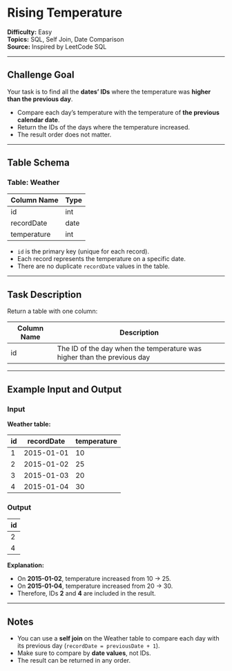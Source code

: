 # Rising Temperature

**Difficulty:** Easy  
**Topics:** SQL, Self Join, Date Comparison  
**Source:** Inspired by LeetCode SQL  

---

## Challenge Goal

Your task is to find all the **dates’ IDs** where the temperature was **higher than the previous day**.  

- Compare each day’s temperature with the temperature of **the previous calendar date**.  
- Return the IDs of the days where the temperature increased.  
- The result order does not matter.

---

## Table Schema

### Table: Weather

| Column Name | Type |
|--------------|------|
| id           | int  |
| recordDate   | date |
| temperature  | int  |

- `id` is the primary key (unique for each record).  
- Each record represents the temperature on a specific date.  
- There are no duplicate `recordDate` values in the table.

---

## Task Description

Return a table with one column:

| Column Name | Description |
|--------------|--------------|
| id           | The ID of the day when the temperature was higher than the previous day |

---

## Example Input and Output

### Input

**Weather table:**

| id | recordDate  | temperature |
|----|-------------|-------------|
| 1  | 2015-01-01  | 10          |
| 2  | 2015-01-02  | 25          |
| 3  | 2015-01-03  | 20          |
| 4  | 2015-01-04  | 30          |

### Output

| id |
|----|
| 2  |
| 4  |

**Explanation:**  
- On **2015-01-02**, temperature increased from 10 → 25.  
- On **2015-01-04**, temperature increased from 20 → 30.  
- Therefore, IDs **2** and **4** are included in the result.

---

## Notes

- You can use a **self join** on the Weather table to compare each day with its previous day (`recordDate = previousDate + 1`).  
- Make sure to compare by **date values**, not IDs.  
- The result can be returned in any order.
